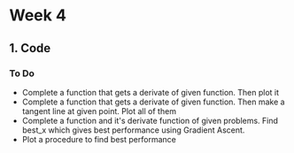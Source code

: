 # Week 4

## 1. Code
### To Do
 - Complete a function that gets a derivate of given function. Then plot it
 - Complete a function that gets a derivate of given function. Then make a tangent line at given point. Plot all of them
 - Complete a function and it's derivate function of given problems. Find best_x which gives best performance using Gradient Ascent.
 - Plot a procedure to find best performance